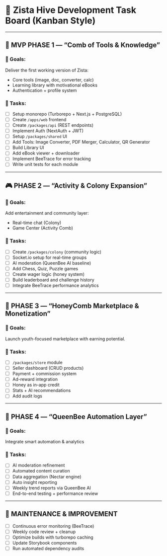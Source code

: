 # 🐝 Zista Hive Development Task Board (Kanban Style)

---

## 🚀 MVP PHASE 1 — “Comb of Tools & Knowledge”

### 🔹 Goals:
Deliver the first working version of Zista:
- Core tools (image, doc, converter, calc)
- Learning library with motivational eBooks
- Authentication + profile system

### 🧱 Tasks:
- [ ] Setup monorepo (Turborepo + Next.js + PostgreSQL)
- [ ] Create `/apps/web` frontend
- [ ] Create `/packages/api` (REST endpoints)
- [ ] Implement Auth (NextAuth + JWT)
- [ ] Setup `/packages/shared` UI
- [ ] Add Tools: Image Converter, PDF Merger, Calculator, QR Generator
- [ ] Build Library UI
- [ ] Add eBook viewer + downloader
- [ ] Implement BeeTrace for error tracking
- [ ] Write unit tests for each module

---

## 🎮 PHASE 2 — “Activity & Colony Expansion”

### 🔹 Goals:
Add entertainment and community layer:
- Real-time chat (Colony)
- Game Center (Activity Comb)

### 🧱 Tasks:
- [ ] Create `/packages/colony` (community logic)
- [ ] Socket.io setup for real-time groups
- [ ] AI moderation (QueenBee AI baseline)
- [ ] Add Chess, Quiz, Puzzle games
- [ ] Create wager logic (honey system)
- [ ] Build leaderboard and challenge history
- [ ] Integrate BeeTrace performance analytics

---

## 🏪 PHASE 3 — “HoneyComb Marketplace & Monetization”

### 🔹 Goals:
Launch youth-focused marketplace with earning potential.

### 🧱 Tasks:
- [ ] `/packages/store` module
- [ ] Seller dashboard (CRUD products)
- [ ] Payment + commission system
- [ ] Ad-reward integration
- [ ] Honey as in-app credit
- [ ] Stats + AI recommendations
- [ ] Add audit logs

---

## 🧠 PHASE 4 — “QueenBee Automation Layer”

### 🔹 Goals:
Integrate smart automation & analytics

### 🧱 Tasks:
- [ ] AI moderation refinement
- [ ] Automated content curation
- [ ] Data aggregation (Nectar engine)
- [ ] Auto insight reporting
- [ ] Weekly trend reports via QueenBee AI
- [ ] End-to-end testing + performance review

---

## 🧩 MAINTENANCE & IMPROVEMENT

- [ ] Continuous error monitoring (BeeTrace)
- [ ] Weekly code review + cleanup
- [ ] Optimize builds with turborepo caching
- [ ] Update Storybook components
- [ ] Run automated dependency audits
